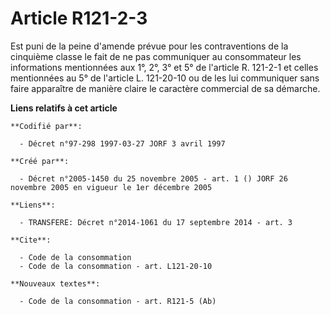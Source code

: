 # Article R121-2-3

Est puni de la peine d'amende prévue pour les contraventions de la cinquième classe le fait de ne pas communiquer au
consommateur les informations mentionnées aux 1°, 2°, 3° et 5° de l'article R. 121-2-1 et celles mentionnées au 5° de
l'article L. 121-20-10 ou de les lui communiquer sans faire apparaître de manière claire le caractère commercial de sa
démarche.

**Liens relatifs à cet article**

	**Codifié par**:

	  - Décret n°97-298 1997-03-27 JORF 3 avril 1997

	**Créé par**:

	  - Décret n°2005-1450 du 25 novembre 2005 - art. 1 () JORF 26 novembre 2005 en vigueur le 1er décembre 2005

	**Liens**:

	  - TRANSFERE: Décret n°2014-1061 du 17 septembre 2014 - art. 3

	**Cite**:

	  - Code de la consommation
	  - Code de la consommation - art. L121-20-10

	**Nouveaux textes**:

	  - Code de la consommation - art. R121-5 (Ab)

